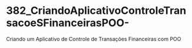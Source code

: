 # 382_CriandoAplicativoControleTransacoeSFinanceirasPOO-
Criando um Aplicativo de Controle de Transações Financeiras com POO    
